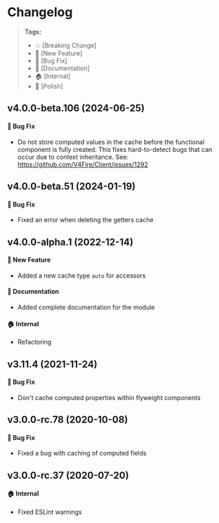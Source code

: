 Changelog
=========

> **Tags:**
> - :boom:       [Breaking Change]
> - :rocket:     [New Feature]
> - :bug:        [Bug Fix]
> - :memo:       [Documentation]
> - :house:      [Internal]
> - :nail_care:  [Polish]

## v4.0.0-beta.106 (2024-06-25)

#### :bug: Bug Fix

* Do not store computed values in the cache before the functional component is fully created.
  This fixes hard-to-detect bugs that can occur due to context inheritance.
  See: https://github.com/V4Fire/Client/issues/1292

## v4.0.0-beta.51 (2024-01-19)

#### :bug: Bug Fix

* Fixed an error when deleting the getters cache

## v4.0.0-alpha.1 (2022-12-14)

#### :rocket: New Feature

* Added a new cache type `auto` for accessors

#### :memo: Documentation

* Added complete documentation for the module

#### :house: Internal

* Refactoring

## v3.11.4 (2021-11-24)

#### :bug: Bug Fix

* Don't cache computed properties within flyweight components

## v3.0.0-rc.78 (2020-10-08)

#### :bug: Bug Fix

* Fixed a bug with caching of computed fields

## v3.0.0-rc.37 (2020-07-20)

#### :house: Internal

* Fixed ESLint warnings

